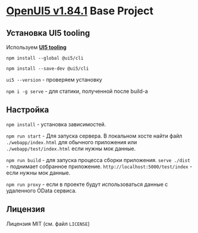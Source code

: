 # [OpenUI5 v1.84.1](https://openui5nightly.hana.ondemand.com/1.84.1/) Base Project

## Установка UI5 tooling

Используем [**UI5 tooling**](https://sap.github.io/ui5-tooling/pages/GettingStarted/)

`npm install --global @ui5/cli`

`npm install --save-dev @ui5/cli`

`ui5 --version` - проверяем установку

`npm i -g serve` - для статики, полученной после build-а

## Настройка

`npm install` - установка зависимостей.

`npm run start` - Для запуска сервера. В локальном хосте найти файл `./webapp/index.html` для обычного приложения или `./webapp/test/index.html` если нужны мок данные.

`npm run build` - для запуска процесса сборки приложения. `serve ./dist` - поднимает собранное приложение. `http://localhost:5000/test/index` - если нужны мок данные.

`npm run proxy` - если в проекте будут использоваться данные с удаленного OData сервиса.

## Лицензия

Лицензия MIT (см. файл `LICENSE`)